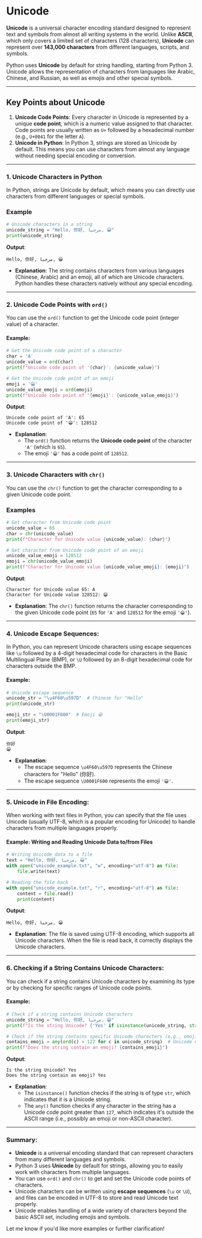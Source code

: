 # Unicode

**Unicode** is a universal character encoding standard designed to represent text and symbols from almost all writing systems in the world. Unlike **ASCII**, which only covers a limited set of characters (128 characters), **Unicode** can represent over **143,000 characters** from different languages, scripts, and symbols.

Python uses **Unicode** by default for string handling, starting from Python 3. Unicode allows the representation of characters from languages like Arabic, Chinese, and Russian, as well as emojis and other special symbols.

---

## Key Points about Unicode

1. **Unicode Code Points**: Every character in Unicode is represented by a unique **code point**, which is a numeric value assigned to that character. Code points are usually written as `U+` followed by a hexadecimal number (e.g., `U+0041` for the letter `A`).
2. **Unicode in Python**: In Python 3, strings are stored as Unicode by default. This means you can use characters from almost any language without needing special encoding or conversion.

---

### 1. **Unicode Characters in Python**

In Python, strings are Unicode by default, which means you can directly use characters from different languages or special symbols.

### Example

```python
# Unicode characters in a string
unicode_string = "Hello, 你好, مرحبا, 😀"
print(unicode_string)
```

**Output**:

```
Hello, 你好, مرحبا, 😀
```

- **Explanation**: The string contains characters from various languages (Chinese, Arabic) and an emoji, all of which are Unicode characters. Python handles these characters natively without any special encoding.

---

### 2. **Unicode Code Points with `ord()`**

You can use the `ord()` function to get the Unicode code point (integer value) of a character.

#### Example:

```python
# Get the Unicode code point of a character
char = 'A'
unicode_value = ord(char)
print(f"Unicode code point of '{char}': {unicode_value}")

# Get the Unicode code point of an emoji
emoji = '😀'
unicode_value_emoji = ord(emoji)
print(f"Unicode code point of '{emoji}': {unicode_value_emoji}")
```

**Output**:

```
Unicode code point of 'A': 65
Unicode code point of '😀': 128512
```

- **Explanation**:
  - The `ord()` function returns the **Unicode code point** of the character `'A'` (which is `65`).
  - The emoji `'😀'` has a code point of `128512`.

---

### 3. **Unicode Characters with `chr()`**

You can use the `chr()` function to get the character corresponding to a given Unicode code point.

### Examples

```python
# Get character from Unicode code point
unicode_value = 65
char = chr(unicode_value)
print(f"Character for Unicode value {unicode_value}: {char}")

# Get character from Unicode code point of an emoji
unicode_value_emoji = 128512
emoji = chr(unicode_value_emoji)
print(f"Character for Unicode value {unicode_value_emoji}: {emoji}")
```

**Output**:

```
Character for Unicode value 65: A
Character for Unicode value 128512: 😀
```

- **Explanation**: The `chr()` function returns the character corresponding to the given Unicode code point (`65` for `'A'` and `128512` for the emoji `'😀'`).

---

### 4. **Unicode Escape Sequences**:

In Python, you can represent Unicode characters using escape sequences like `\u` followed by a 4-digit hexadecimal code for characters in the Basic Multilingual Plane (BMP), or `\U` followed by an 8-digit hexadecimal code for characters outside the BMP.

#### Example:

```python
# Unicode escape sequence
unicode_str = "\u4F60\u597D"  # Chinese for "Hello"
print(unicode_str)

emoji_str = "\U0001F600"  # Emoji 😀
print(emoji_str)
```

**Output**:

```
你好
😀
```

- **Explanation**:
  - The escape sequence `\u4F60\u597D` represents the Chinese characters for "Hello" (你好).
  - The escape sequence `\U0001F600` represents the emoji `'😀'`.

---

### 5. **Unicode in File Encoding**:

When working with text files in Python, you can specify that the file uses Unicode (usually UTF-8, which is a popular encoding for Unicode) to handle characters from multiple languages properly.

#### Example: Writing and Reading Unicode Data to/from Files

```python
# Writing Unicode data to a file
text = "Hello, 你好, مرحبا, 😀"
with open("unicode_example.txt", "w", encoding="utf-8") as file:
    file.write(text)

# Reading the file back
with open("unicode_example.txt", "r", encoding="utf-8") as file:
    content = file.read()
    print(content)
```

**Output**:

```
Hello, 你好, مرحبا, 😀
```

- **Explanation**: The file is saved using UTF-8 encoding, which supports all Unicode characters. When the file is read back, it correctly displays the Unicode characters.

---

### 6. **Checking if a String Contains Unicode Characters**:

You can check if a string contains Unicode characters by examining its type or by checking for specific ranges of Unicode code points.

#### Example:

```python
# Check if a string contains Unicode characters
unicode_string = "Hello, 你好, مرحبا, 😀"
print(f"Is the string Unicode? {'Yes' if isinstance(unicode_string, str) else 'No'}")

# Check if the string contains specific Unicode characters (e.g., emoji)
contains_emoji = any(ord(c) > 127 for c in unicode_string)  # Unicode code points above 127
print(f"Does the string contain an emoji? {contains_emoji}")
```

**Output**:

```
Is the string Unicode? Yes
Does the string contain an emoji? Yes
```

- **Explanation**:
  - The `isinstance()` function checks if the string is of type `str`, which indicates that it is a Unicode string.
  - The `any()` function checks if any character in the string has a Unicode code point greater than `127`, which indicates it's outside the ASCII range (i.e., possibly an emoji or non-ASCII character).

---

### Summary:

- **Unicode** is a universal encoding standard that can represent characters from many different languages and symbols.
- Python 3 uses **Unicode** by default for strings, allowing you to easily work with characters from multiple languages.
- You can use `ord()` and `chr()` to get and set the Unicode code points of characters.
- Unicode characters can be written using **escape sequences** (`\u` or `\U`), and files can be encoded in UTF-8 to store and read Unicode text properly.
- Unicode enables handling of a wide variety of characters beyond the basic ASCII set, including emojis and symbols.

Let me know if you'd like more examples or further clarification!
